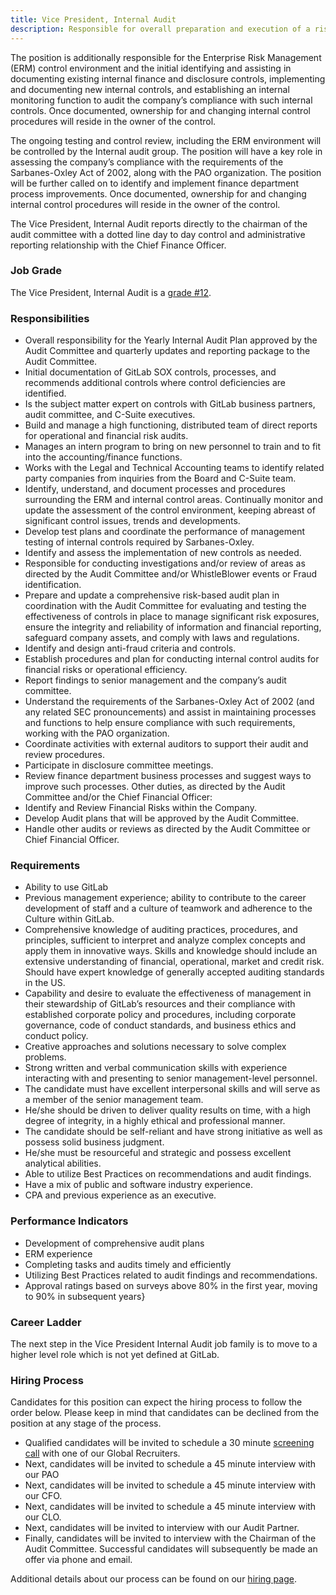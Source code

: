 ```yaml
---
title: Vice President, Internal Audit
description: Responsible for overall preparation and execution of a risk-based audit plan to assess, report on, and recommend improvements to the company’s key operational and finance activities and testing of internal controls.
---
```


The position is additionally responsible for the Enterprise Risk Management (ERM) control environment and the initial identifying and assisting in documenting existing internal finance and disclosure controls, implementing and documenting new internal controls, and establishing an internal monitoring function to audit the company’s compliance with such internal controls.  Once documented, ownership for and changing internal control procedures will reside in the owner of the control.

The ongoing testing and control review, including the ERM environment will be controlled by the Internal audit group.   The position will have a key role in assessing the company’s compliance with the requirements of the Sarbanes-Oxley Act of 2002, along with the PAO organization. The position will be further called on to identify and implement finance department process improvements. Once documented, ownership for and changing internal control procedures will reside in the owner of the control.

The Vice President, Internal Audit reports directly to the chairman of the audit committee with a dotted line day to day control and administrative reporting relationship with the Chief Finance Officer.

### Job Grade

The Vice President, Internal Audit is a [grade #12](https://about.gitlab.com/handbook/total-rewards/compensation/compensation-calculator/#gitlab-job-grades).

### Responsibilities

- Overall responsibility for the Yearly Internal Audit Plan approved by the Audit Committee and quarterly updates and reporting package to the Audit Committee.
- Initial documentation of GitLab SOX controls, processes, and recommends additional controls where control deficiencies are identified.
- Is the subject matter expert on controls with GitLab business partners, audit committee, and C-Suite executives.
- Build and manage a high functioning, distributed team of direct reports for operational and financial risk audits.
- Manages an intern program to bring on new personnel to train and to fit into the accounting/finance functions.
- Works with the Legal and Technical Accounting teams to identify related party companies from inquiries from the Board and C-Suite team.
- Identify, understand, and document processes and procedures surrounding the ERM and internal control areas. Continually monitor and update the assessment of the control environment, keeping abreast of significant control issues, trends and developments.
- Develop test plans and coordinate the performance of management testing of internal controls required by Sarbanes-Oxley.
- Identify and assess the implementation of new controls as needed.
- Responsible for conducting investigations and/or review of areas as directed by the Audit Committee and/or WhistleBlower events or Fraud identification.
- Prepare and update a comprehensive risk-based audit plan in coordination with the Audit Committee for evaluating and testing the effectiveness of controls in place to manage significant risk exposures, ensure the integrity and reliability of information and financial reporting, safeguard company assets, and comply with laws and regulations.
- Identify and design anti-fraud criteria and controls.
- Establish procedures and plan for conducting internal control audits for financial risks or operational efficiency.
- Report findings to senior management and the company’s audit committee.
- Understand the requirements of the Sarbanes-Oxley Act of 2002 (and any related SEC pronouncements) and assist in maintaining processes and functions to help ensure compliance with such requirements, working with the PAO organization.
- Coordinate activities with external auditors to support their audit and review procedures.
- Participate in disclosure committee meetings.
- Review finance department business processes and suggest ways to improve such processes.
Other duties, as directed by the Audit Committee and/or the Chief Financial Officer:
- Identify and Review Financial Risks within the Company.
- Develop Audit plans that will be approved by the Audit Committee.
- Handle other audits or reviews as directed by the Audit Committee or Chief Financial Officer.

### Requirements

- Ability to use GitLab
- Previous management experience; ability to contribute to the career development of staff and a culture of teamwork and adherence to the Culture within GitLab.
- Comprehensive knowledge of auditing practices, procedures, and principles, sufficient to interpret and analyze complex concepts and apply them in innovative ways. Skills and knowledge should include an extensive understanding of financial, operational, market and credit risk. Should have expert knowledge of generally accepted auditing standards in the US.
- Capability and desire to evaluate the effectiveness of management in their stewardship of GitLab’s resources and their compliance with established corporate policy and procedures, including corporate governance, code of conduct standards, and business ethics and conduct policy.
- Creative approaches and solutions necessary to solve complex problems.
- Strong written and verbal communication skills with experience interacting with and presenting to senior management-level personnel.
- The candidate must have excellent interpersonal skills and will serve as a member of the senior management team.
- He/she should be driven to deliver quality results on time, with a high degree of integrity, in a highly ethical and professional manner.
- The candidate should be self-reliant and have strong initiative as well as possess solid business judgment.
- He/she must be resourceful and strategic and possess excellent analytical abilities.
- Able to utilize Best Practices on recommendations and audit findings.
- Have a mix of public and software industry experience.
- CPA and previous experience as an executive.

### Performance Indicators

- Development of comprehensive audit plans
- ERM experience
- Completing tasks and audits timely and efficiently
- Utilizing Best Practices related to audit findings and recommendations.
- Approval ratings based on surveys above 80% in the first year, moving to 90% in subsequent years}

### Career Ladder

The next step in the Vice President Internal Audit job family is to move to a higher level role which is not yet defined at GitLab.

### Hiring Process

Candidates for this position can expect the hiring process to follow the order below. Please keep in mind that candidates can be declined from the position at any stage of the process.
- Qualified candidates will be invited to schedule a 30 minute [screening call](https://about.gitlab.com/handbook/hiring/interviewing/#screening-call) with one of our Global Recruiters.
- Next, candidates will be invited to schedule a 45 minute interview with our PAO
- Next, candidates will be invited to schedule a 45 minute interview with our CFO.
- Next, candidates will be invited to schedule a 45 minute interview with our CLO.
- Next, candidates will be invited to interview with our Audit Partner.
- Finally, candidates will be invited to interview with the Chairman of the Audit Committee.
Successful candidates will subsequently be made an offer via phone and email.

Additional details about our process can be found on our [hiring page](https://about.gitlab.com/handbook/hiring/).
